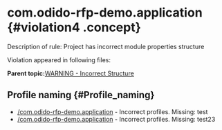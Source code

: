 # com.odido-rfp-demo.application {#violation4 .concept}

Description of rule: Project has incorrect module properties structure

Violation appeared in following files:

**Parent topic:**[WARNING - Incorrect Structure](../../../qa/rules/WARNING_-_Incorrect_Structure.md)

## Profile naming {#Profile_naming}

-   [/com.odido-rfp-demo.application](../../../projects/com.odido-rfp-demo.application/com.odido-rfp-demo.application.md) - Incorrect profiles. Missing: test
-   [/com.odido-rfp-demo.application](../../../projects/com.odido-rfp-demo.application/com.odido-rfp-demo.application.md) - Incorrect profiles. Missing: test23

